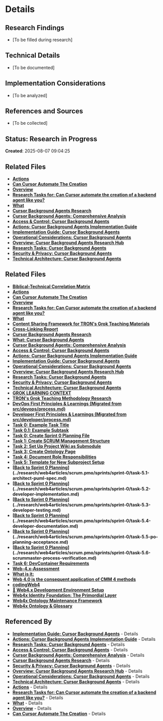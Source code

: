 # Details

## Research Findings
- [To be filled during research]

## Technical Details
- [To be documented]

## Implementation Considerations
- [To be analyzed]

## References and Sources
- [To be collected]

## Status: Research in Progress

**Created**: 2025-08-07 09:04:25

## Related Files

- **[Actions](../research/can-cursor-automate-the-creation/actions.md)**
- **[Can Cursor Automate The Creation](../research/can-cursor-automate-the-creation/can-cursor-automate-the-creation.md)**
- **[Overview](../research/can-cursor-automate-the-creation/overview.md)**
- **[Research Tasks for: Can Cursor automate the creation of a backend agent like you?](../research/can-cursor-automate-the-creation/research-tasks.md)**
- **[What](../research/can-cursor-automate-the-creation/what.md)**
- **[Cursor Background Agents Research](../research/cursor-background-agents/0_topic.md)**
- **[Cursor Background Agents: Comprehensive Analysis](../research/cursor-background-agents/2_answer.md)**
- **[Access & Control: Cursor Background Agents](../research/cursor-background-agents/access-control.md)**
- **[Actions: Cursor Background Agents Implementation Guide](../research/cursor-background-agents/actions.md)**
- **[Implementation Guide: Cursor Background Agents](../research/cursor-background-agents/implementation-guide.md)**
- **[Operational Considerations: Cursor Background Agents](../research/cursor-background-agents/operational-considerations.md)**
- **[Overview: Cursor Background Agents Research Hub](../research/cursor-background-agents/overview.md)**
- **[Research Tasks: Cursor Background Agents](../research/cursor-background-agents/research-tasks.md)**
- **[Security & Privacy: Cursor Background Agents](../research/cursor-background-agents/security-privacy.md)**
- **[Technical Architecture: Cursor Background Agents](../research/cursor-background-agents/technical-architecture.md)**

## Related Files

- **[Biblical-Technical Correlation Matrix](../research/biblical-technical-correlation.md)**
- **[Actions](../research/can-cursor-automate-the-creation/actions.md)**
- **[Can Cursor Automate The Creation](../research/can-cursor-automate-the-creation/can-cursor-automate-the-creation.md)**
- **[Overview](../research/can-cursor-automate-the-creation/overview.md)**
- **[Research Tasks for: Can Cursor automate the creation of a backend agent like you?](../research/can-cursor-automate-the-creation/research-tasks.md)**
- **[What](../research/can-cursor-automate-the-creation/what.md)**
- **[Content Sharing Framework for TRON's Grok Teaching Materials](../research/content-sharing-framework.md)**
- **[Cross-Linking Report](../research/crosslink_report.md)**
- **[Cursor Background Agents Research](../research/cursor-background-agents/0_topic.md)**
- **[What: Cursor Background Agents](../research/cursor-background-agents/1_what.md)**
- **[Cursor Background Agents: Comprehensive Analysis](../research/cursor-background-agents/2_answer.md)**
- **[Access & Control: Cursor Background Agents](../research/cursor-background-agents/access-control.md)**
- **[Actions: Cursor Background Agents Implementation Guide](../research/cursor-background-agents/actions.md)**
- **[Implementation Guide: Cursor Background Agents](../research/cursor-background-agents/implementation-guide.md)**
- **[Operational Considerations: Cursor Background Agents](../research/cursor-background-agents/operational-considerations.md)**
- **[Overview: Cursor Background Agents Research Hub](../research/cursor-background-agents/overview.md)**
- **[Research Tasks: Cursor Background Agents](../research/cursor-background-agents/research-tasks.md)**
- **[Security & Privacy: Cursor Background Agents](../research/cursor-background-agents/security-privacy.md)**
- **[Technical Architecture: Cursor Background Agents](../research/cursor-background-agents/technical-architecture.md)**
- **[GROK LEARNING CONTEXT](../research/grok-learning-context.md)**
- **[TRON's Grok Teaching Methodology Research](../research/grok-teaching-research-analysis.md)**
- **[DevOps First Principles & Learnings (Migrated from src/devops/process.md)](../research/web4articles/scrum.pmo/roles/DevOps/process.md)**
- **[Developer First Principles & Learnings (Migrated from src/developer/process.md)](../research/web4articles/scrum.pmo/roles/Developer/process.md)**
- **[Task 0: Example Task Title](../research/web4articles/scrum.pmo/roles/PO/sprint-n-template/task-0-example-task.md)**
- **[Task 0.1: Example Subtask](../research/web4articles/scrum.pmo/roles/PO/sprint-n-template/task-0.1-example-subtask.md)**
- **[Task 0: Create Sprint 0 Planning File](../research/web4articles/scrum.pmo/sprints/sprint-0/task-0-create-sprint-0-planning-file.md)**
- **[Task 1: Create SCRUM Management Structure](../research/web4articles/scrum.pmo/sprints/sprint-0/task-1-create-scrum-structure.md)**
- **[Task 2: Set Up Project Wiki as Submodule](../research/web4articles/scrum.pmo/sprints/sprint-0/task-2-setup-wiki-submodule.md)**
- **[Task 3: Create Ontology Page](../research/web4articles/scrum.pmo/sprints/sprint-0/task-3-create-ontology-page.md)**
- **[Task 4: Document Role Responsibilities](../research/web4articles/scrum.pmo/sprints/sprint-0/task-4-document-role-responsibilities.md)**
- **[Task 5: Template for New Subproject Setup](../research/web4articles/scrum.pmo/sprints/sprint-0/task-5-template-new-subproject.md)**
- **[[Back to Sprint 0 Planning](./planning.md)](../research/web4articles/scrum.pmo/sprints/sprint-0/task-5.1-architect-puml-spec.md)**
- **[[Back to Sprint 0 Planning](./planning.md)](../research/web4articles/scrum.pmo/sprints/sprint-0/task-5.2-developer-implementation.md)**
- **[[Back to Sprint 0 Planning](./planning.md)](../research/web4articles/scrum.pmo/sprints/sprint-0/task-5.3-developer-testing.md)**
- **[[Back to Sprint 0 Planning](./planning.md)](../research/web4articles/scrum.pmo/sprints/sprint-0/task-5.4-developer-documentation.md)**
- **[[Back to Sprint 0 Planning](./planning.md)](../research/web4articles/scrum.pmo/sprints/sprint-0/task-5.5-po-planning-acceptance.md)**
- **[[Back to Sprint 0 Planning](./planning.md)](../research/web4articles/scrum.pmo/sprints/sprint-0/task-5.6-scrummaster-process-verification.md)**
- **[Task 6: DevContainer Requirements](../research/web4articles/scrum.pmo/sprints/sprint-0/task-6-devcontainer-requirements.md)**
- **[Web-4.x-Assessment](../research/web4x-codingWeb4-wiki/Web-4.x-Assessment.md)**
- **[What is it:](../research/web4x-codingWeb4-wiki/Web-4.x-Home.md)**
- **[Web 4.0 is the consequent application of CMM 4 methods ](../research/web4x-codingWeb4-wiki/Why-4.0.md)**
- **[codingWeb4](../research/web4x-codingWeb4/README.md)**
- **[🧭 Web4.x Development Environment Setup](../research/web4x-codingWeb4/web4-env-setup/README.md)**
- **[Web4x Identity Foundation: The Primordial Layer](../research/web4x-identity-foundation.md)**
- **[Web4x Ontology Maintenance Framework](../research/web4x-ontology-maintenance.md)**
- **[Web4x Ontology & Glossary  ](../research/web4x-ontology.md)**
## Referenced By

- **[Implementation Guide: Cursor Background Agents](../research/cursor-background-agents/implementation-guide.md)** - Details
- **[Actions: Cursor Background Agents Implementation Guide](../research/cursor-background-agents/actions.md)** - Details
- **[Research Tasks: Cursor Background Agents](../research/cursor-background-agents/research-tasks.md)** - Details
- **[Access & Control: Cursor Background Agents](../research/cursor-background-agents/access-control.md)** - Details
- **[Cursor Background Agents: Comprehensive Analysis](../research/cursor-background-agents/2_answer.md)** - Details
- **[Cursor Background Agents Research](../research/cursor-background-agents/0_topic.md)** - Details
- **[Security & Privacy: Cursor Background Agents](../research/cursor-background-agents/security-privacy.md)** - Details
- **[Overview: Cursor Background Agents Research Hub](../research/cursor-background-agents/overview.md)** - Details
- **[Operational Considerations: Cursor Background Agents](../research/cursor-background-agents/operational-considerations.md)** - Details
- **[Technical Architecture: Cursor Background Agents](../research/cursor-background-agents/technical-architecture.md)** - Details
- **[Actions](../research/can-cursor-automate-the-creation/actions.md)** - Details
- **[Research Tasks for: Can Cursor automate the creation of a backend agent like you?](../research/can-cursor-automate-the-creation/research-tasks.md)** - Details
- **[What](../research/can-cursor-automate-the-creation/what.md)** - Details
- **[Overview](../research/can-cursor-automate-the-creation/overview.md)** - Details
- **[Can Cursor Automate The Creation](../research/can-cursor-automate-the-creation/can-cursor-automate-the-creation.md)** - Details

